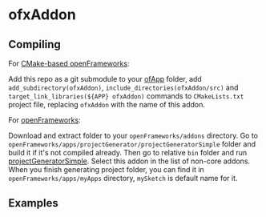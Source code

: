 ofxAddon
========




Compiling
---------

For [CMake-based openFrameworks][1]:

Add this repo as a git submodule to your [ofApp][2] folder, add `add_subdirectory(ofxAddon)`, `include_directories(ofxAddon/src)` and `target_link_libraries(${APP} ofxAddon)` commands to `CMakeLists.txt` project file, replacing `ofxAddon` with the name of this addon.

For [openFrameworks][3]:

Download and extract folder to your `openFrameworks/addons` directory. Go to `openFrameworks/apps/projectGenerator/projectGeneratorSimple` folder and build it if it's not compiled already. Then go to relative `bin` folder and run [projectGeneratorSimple][4]. Select this addon in the list of non-core addons. When you finish generating project folder, you can find it in `openFrameworks/apps/myApps` directory, `mySketch` is default name for it.


Examples
--------

### 


  [1]: https://github.com/procedural/of
  [2]: https://github.com/procedural/ofApp
  [3]: https://github.com/openframeworks/openFrameworks
  [4]: https://github.com/ofZach/projectGeneratorSimple/blob/master/bin/readMe.md

